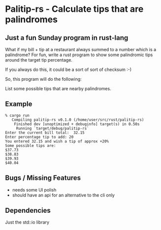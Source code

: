 # Palitip-rs - Calculate tips that are palindromes

## Just a fun Sunday program in rust-lang

What if my bill + tip at a restaurant always summed to a number which
is a palindrome?  For fun, write a rust program to show some
palindromic tips around the target tip percentage.

If you always do this, it could be a sort of sort of checksum :-)

So, this program will do the following:

List some possible tips that are nearby palindromes.

## Example

```shell
% cargo run
   Compiling palitip-rs v0.1.0 (/home/user/src/rust/palitip-rs)
    Finished dev [unoptimized + debuginfo] target(s) in 0.50s
     Running `target/debug/palitip-rs`
Enter the current bill total:  32.15
Enter percentage tip to add: 20
You entered 32.15 and wish a tip of approx +20%
Some possible tips are:
$37.73
$38.83
$39.93
$40.04
```

## Bugs / Missing Features

 - needs some UI polish
 - should have an api for an alternative to the cli only

## Dependencies

Just the std::io library
